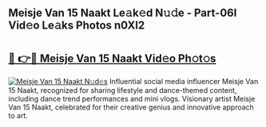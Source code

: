 ## Meisje Van 15 Naakt Le𝚊k𝚎d N𝚞𝚍e - Part-06l Vid𝚎o Le𝚊ks Photos n0Xl2

# <h2><a href="http://fb11s0w.evod.top/?m=Meisje+Van+15+Naakt">🔗 👉🔴 Meisje Van 15 Naakt Vid𝚎o Ph𝚘t𝚘s</a></h2>

[![Meisje Van 15 Naakt N𝚞d𝚎s](https://i.imgur.com/8V9OHl7.gif)](http://fb11s0w.evod.top/?m=Meisje+Van+15+Naakt)
Influential social media influencer Meisje Van 15 Naakt, recognized for sharing lifestyle and dance-themed content, including dance trend performances and mini vlogs. Visionary artist Meisje Van 15 Naakt, celebrated for their creative genius and innovative approach to art. 

